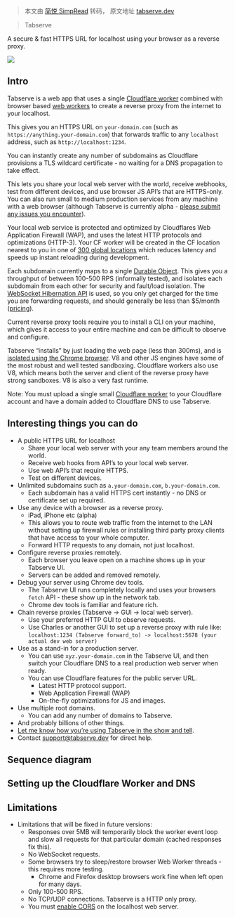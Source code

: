 > 本文由 [简悦 SimpRead](http://ksria.com/simpread/) 转码， 原文地址 [tabserve.dev](https://tabserve.dev/)

> Tabserve

A secure & fast HTTPS URL for localhost using your browser as a reverse proxy.

![](https://tabserve.dev/_astro/screenshot-1.deb281eb.png)

Intro
-----

Tabserve is a web app that uses a single [Cloudflare worker](https://workers.cloudflare.com/) combined with browser based [web workers](https://developer.mozilla.org/en-US/docs/Web/API/Web_Workers_API/Using_web_workers) to create a reverse proxy from the internet to your localhost.

This gives you an HTTPS URL on `your-domain.com` (such as `https://anything.your-domain.com`) that forwards traffic to any `localhost` address, such as `http://localhost:1234`.

You can instantly create any number of subdomains as Cloudflare provisions a TLS wildcard certificate - no waiting for a DNS propagation to take effect.

This lets you share your local web server with the world, receive webhooks, test from different devices, and use browser JS API’s that are HTTPS-only. You can also run small to medium production services from any machine with a web browser (although Tabserve is currently alpha - [please submit any issues you encounter](https://github.com/emadda/tabserve/issues/new)).

Your local web service is protected and optimized by Cloudflares Web Application Firewall (WAP), and uses the latest HTTP protocols and optimizations (HTTP-3). Your CF worker will be created in the CF location nearest to you in one of [300 global locations](https://www.cloudflare.com/en-gb/network/) which reduces latency and speeds up instant reloading during development.

Each subdomain currently maps to a single [Durable Object](https://developers.cloudflare.com/workers/learning/using-durable-objects/). This gives you a throughput of between 100-500 RPS (informally tested), and isolates each subdomain from each other for security and fault/load isolation. The [WebSocket Hibernation API](https://developers.cloudflare.com/workers/runtime-apis/durable-objects/#websockets-hibernation-api) is used, so you only get charged for the time you are forwarding requests, and should generally be less than $5/month ([pricing](https://developers.cloudflare.com/workers/platform/pricing/#durable-objects)).

Current reverse proxy tools require you to install a CLI on your machine, which gives it access to your entire machine and can be difficult to observe and configure.

Tabserve “installs” by just loading the web page (less than 300ms), and is [isolated using the Chrome browser](https://www.chromium.org/Home/chromium-security/brag-sheet/). V8 and other JS engines have some of the most robust and well tested sandboxing. Cloudflare workers also use V8, which means both the server and client of the reverse proxy have strong sandboxes. V8 is also a very fast runtime.

Note: You must upload a single small [Cloudflare worker](https://github.com/emadda/worker-tabserve-reverse-proxy) to your Cloudflare account and have a domain added to Cloudflare DNS to use Tabserve.

Interesting things you can do
-----------------------------

*   A public HTTPS URL for localhost
    *   Share your local web server with your any team members around the world.
    *   Receive web hooks from API’s to your local web server.
    *   Use web API’s that require HTTPS.
    *   Test on different devices.
*   Unlimited subdomains such as `a.your-domain.com`, `b.your-domain.com`.
    *   Each subdomain has a valid HTTPS cert instantly - no DNS or certificate set up required.
*   Use any device with a browser as a reverse proxy.
    *   iPad, iPhone etc (alpha)
    *   This allows you to route web traffic from the internet to the LAN without setting up firewall rules or installing third party proxy clients that have access to your whole computer.
    *   Forward HTTP requests to any domain, not just localhost.
*   Configure reverse proxies remotely.
    *   Each browser you leave open on a machine shows up in your Tabserve UI.
    *   Servers can be added and removed remotely.
*   Debug your server using Chrome dev tools.
    *   The Tabserve UI runs completely locally and uses your browsers `fetch` API - these show up in the network tab.
    *   Chrome dev tools is familiar and feature rich.
*   Chain reverse proxies (Tabserve -> GUI -> local web server).
    *   Use your preferred HTTP GUI to observe requests.
    *   Use Charles or another GUI to set up a reverse proxy with rule like: `localhost:1234 (Tabserve forward_to) -> localhost:5678 (your actual dev web server)`
*   Use as a stand-in for a production server.
    *   You can use `xyz.your-domain.com` in the Tabserve UI, and then switch your Cloudflare DNS to a real production web server when ready.
    *   You can use Cloudflare features for the public server URL.
        *   Latest HTTP protocol support.
        *   Web Application Firewall (WAP)
        *   On-the-fly optimizations for JS and images.
*   Use multiple root domains.
    *   You can add any number of domains to Tabserve.
*   And probably billions of other things.
*   [Let me know how you’re using Tabserve in the show and tell](https://github.com/emadda/tabserve/discussions/new?category=show-and-tell).
*   Contact [support@tabserve.dev](mailto:support@tabserve.dev) for direct help.

Sequence diagram
----------------

Setting up the Cloudflare Worker and DNS
----------------------------------------

Limitations
-----------

*   Limitations that will be fixed in future versions:
    *   Responses over 5MB will temporarily block the worker event loop and slow all requests for that particular domain (cached responses fix this).
    *   No WebSocket requests.
    *   Some browsers try to sleep/restore browser Web Worker threads - this requires more testing.
        *   Chrome and Firefox desktop browsers work fine when left open for many days.
    *   Only 100-500 RPS.
    *   No TCP/UDP connections. Tabserve is a HTTP only proxy.
    *   You must [enable CORS](https://enable-cors.org/server.html) on the localhost web server.